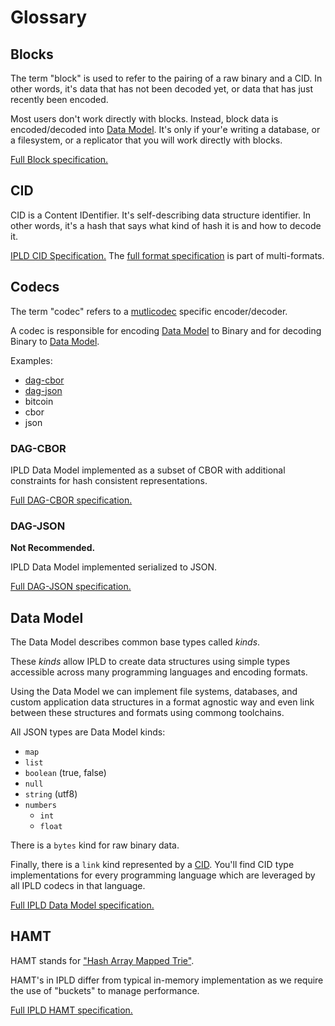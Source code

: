 Glossary
========

## Blocks

The term "block" is used to refer to the pairing of a raw binary and a CID. In other words, it's
data that has not been decoded yet, or data that has just recently been encoded.

Most users don't work directly with blocks. Instead, block data is encoded/decoded into [Data Model](#data-model). It's only if your'e writing a database, or a filesystem, or a replicator that you will work directly
with blocks.

[Full Block specification.](https://specs.ipld.io/block-layer/block.html)

## CID

CID is a Content IDentifier. It's self-describing data structure identifier. In other
words, it's a hash that says what kind of hash it is and how to decode it.

[IPLD CID Specification.](https://specs.ipld.io/block-layer/CID.html) The [full format specification](https://github.com/multiformats/cid) is part of multi-formats.

## Codecs

The term "codec" refers to a [mutlicodec]() specific encoder/decoder.

A codec is responsible for encoding [Data Model](#data-model) to Binary and for
decoding Binary to [Data Model](#data-model).

Examples:

* [dag-cbor](#DAG-CBOR)
* [dag-json](#DAG-JSON)
* bitcoin
* cbor
* json



### DAG-CBOR

IPLD Data Model implemented as a subset of CBOR with additional constraints
for hash consistent representations.

[Full DAG-CBOR specification.](https://specs.ipld.io/block-layer/codecs/dag-cbor.html)

### DAG-JSON

**Not Recommended.**

IPLD Data Model implemented serialized to JSON.

[Full DAG-JSON specification.](https://specs.ipld.io/block-layer/codecs/dag-json.html)

## Data Model

The Data Model describes common base types called *kinds*.

These *kinds* allow IPLD to create data structures using simple types
accessible across many programming languages and encoding formats.

Using the Data Model we can implement file systems, databases, and custom
application data structures in a format agnostic way and even link between
these structures and formats using commong toolchains.

All JSON types are Data Model kinds:

* `map`
* `list`
* `boolean` (true, false)
* `null`
* `string` (utf8)
* `numbers`
  * `int`
  * `float`

There is a `bytes` kind for raw binary data.

Finally, there is a `link` kind represented by a [CID](#CID). You'll find
CID type implementations for every programming language which are leveraged
by all IPLD codecs in that language.

[Full IPLD Data Model specification.](https://specs.ipld.io/data-model-layer/data-model.html)

## HAMT

HAMT stands for ["Hash Array Mapped Trie"](https://en.wikipedia.org/wiki/Hash_array_mapped_trie).

HAMT's in IPLD differ from typical in-memory implementation as we require the use of "buckets"
to manage performance.

[Full IPLD HAMT specification.](https://specs.ipld.io/data-structures/hashmap.html)

